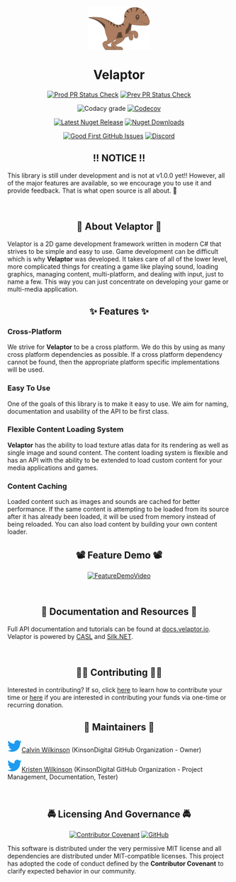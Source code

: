 
<div align="center">
    <a href="#"><img align="center" src="./Documentation/Images/velaptor-logo.png" height="96"></a>
    <br />
  
</div>


<h1 style="border:0;font-weight:bold" align="center">Velaptor</h1>


<div align="center">

[![Prod PR Status Check](https://img.shields.io/github/actions/workflow/status/KinsonDigital/Velaptor/prod-release-pr-status-check.yml?color=2F8840&label=Prod%20CI%20Build&logo=GitHub)](https://github.com/KinsonDigital/Velaptor/actions/workflows/prod-release-pr-status-check.yml)
[![Prev PR Status Check](https://img.shields.io/github/actions/workflow/status/KinsonDigital/Velaptor/prev-release-pr-status-check.yml?color=2F8840&label=Preview%20CI%20Build&logo=GitHub)](https://github.com/KinsonDigital/Velaptor/actions/workflows/prev-release-pr-status-check.yml)

![Codacy grade](https://img.shields.io/codacy/grade/ac26b169bfb54e0fad4433d538e7d397?color=2F8840&logo=codacy)
[![Codecov](https://img.shields.io/codecov/c/github/KinsonDigital/Velaptor?color=2F8840&label=Code%20Coverage&logo=codecov)](https://app.codecov.io/gh/KinsonDigital/Velaptor/tree/release%2Fv1.0.0)

[![Latest Nuget Release](https://img.shields.io/nuget/vpre/kinsondigital.Velaptor?label=Latest%20Release&logo=nuget)](https://www.nuget.org/packages/KinsonDigital.Velaptor)
[![Nuget Downloads](https://img.shields.io/nuget/dt/KinsonDigital.Velaptor?color=0094FF&label=nuget%20downloads&logo=nuget)](https://www.nuget.org/stats/packages/KinsonDigital.Velaptor?groupby=Version)

[![Good First GitHub Issues](https://img.shields.io/github/issues/kinsondigital/Velaptor/good%20first%20issue?color=7057ff&label=Good%20First%20Issues)](https://github.com/KinsonDigital/Velaptor/issues?q=is%3Aissue+is%3Aopen+label%3A%22good+first+issue%22)
[![Discord](https://img.shields.io/discord/481597721199902720?color=%23575CCB&label=chat%20on%20discord&logo=discord&logoColor=white)](https://discord.gg/qewu6fNgv7)
</div>

<h2 style="font-weight:bold;" align="center" >!! NOTICE !!</h2>

This library is still under development and is not at v1.0.0 yet!!  However, all of the major features are available, so we encourage you to use it and provide feedback.  That is what open source is all about. 🥳

<br/>

<h2 style="font-weight:bold;" align="center">📖 About Velaptor 📖</h2>

Velaptor is a 2D game development framework written in modern C# that strives to be simple and easy to use.  Game development can be difficult which is why **Velaptor** was developed.  It takes care of all of the lower level, more complicated things for creating a game like playing sound, loading graphics, managing content, multi-platform, and dealing with input, just to name a few.  This way you can just concentrate on developing your game or multi-media application.

<h2 style="font-weight:bold;" align="center">✨ Features ✨</h2>

### **Cross-Platform**
We strive for **Velaptor** to be a cross platform. We do this by using as many cross platform dependencies as possible. If a cross platform dependency cannot be found, then the appropriate platform specific implementations will be used.

### **Easy To Use**
One of the goals of this library is to make it easy to use.  We aim for naming, documentation and usability of the API to be first class.

### **Flexible Content Loading System**
**Velaptor** has the ability to load texture atlas data for its rendering as well as single image and sound content.  The content loading system is flexible and has an API with the ability to be extended to load custom content for your media applications and games.

### **Content Caching**
Loaded content such as images and sounds are cached for better performance.  If the same content is attempting to be loaded from its source after it has already been loaded, it will be used from memory instead of being reloaded. You can also load content by building your own content loader. 

<h2 style="font-weight:bold;" align="center">📽️ Feature Demo 📽️</h2>

<div align="center">

[![FeatureDemoVideo](https://img.youtube.com/vi/rcKi-eWeUuo/0.jpg)](https://www.youtube.com/watch?v=rcKi-eWeUuo)
</div>

<br/>

<h2 style="font-weight:bold;" align="center">📃 Documentation and Resources 📃</h2>

  Full API documentation and tutorials can be found at [docs.velaptor.io](https://docs.velaptor.io). Velaptor is powered by [CASL](https://github.com/KinsonDigital/CASL) and [Silk.NET](https://github.com/dotnet/Silk.NET).

<br/>

<h2 style="font-weight:bold;" align="center">🙏🏼 Contributing 🙏🏼</h2>

Interested in contributing? If so, click [here](https://github.com/KinsonDigital/.github/blob/master/docs/CONTRIBUTING.md) to learn how to contribute your time or [here](https://github.com/sponsors/KinsonDigital) if you are interested in contributing your funds via one-time or recurring donation.


<h2 style="font-weight:bold;" align="center">🔧 Maintainers 🔧</h2>

  [![twitter-logo](https://raw.githubusercontent.com/KinsonDigital/.github/master/Images/twitter-logo-16x16.svg)Calvin Wilkinson](https://twitter.com/KDCoder) (KinsonDigital GitHub Organization - Owner)

  [![twitter-logo](https://raw.githubusercontent.com/KinsonDigital/.github/master/Images/twitter-logo-16x16.svg)Kristen Wilkinson](https://twitter.com/kswilky) (KinsonDigital GitHub Organization - Project Management, Documentation, Tester)

<br/>

<h2 style="font-weight:bold;" align="center">🚔 Licensing And Governance 🚔</h2>


<div align="center">

[![Contributor Covenant](https://img.shields.io/badge/Contributor%20Covenant-2.0-4baaaa.svg?style=flat)](https://github.com/KinsonDigital/.github/blob/master/docs/code_of_conduct.md)
[![GitHub](https://img.shields.io/github/license/kinsondigital/CASL)](https://github.com/KinsonDigital/Velaptor/blob/release/v1.0.0/LICENSE.md)
</div>


This software is distributed under the very permissive MIT license and all dependencies are distributed under MIT-compatible licenses.
This project has adopted the code of conduct defined by the **Contributor Covenant** to clarify expected behavior in our community.

